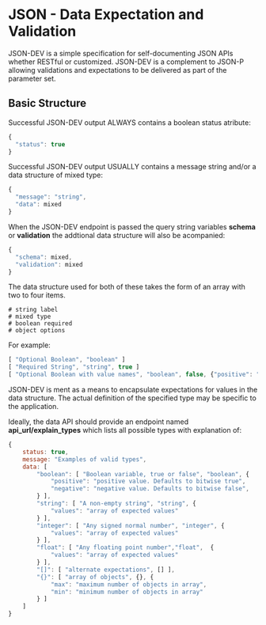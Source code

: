 JSON - Data Expectation and Validation
======================================

JSON-DEV is a simple specification for self-documenting JSON APIs whether RESTful or customized. JSON-DEV
is a complement to JSON-P allowing validations and expectations to be delivered as part of the parameter set.


Basic Structure
---------------
Successful JSON-DEV output ALWAYS contains a boolean status atribute:

```javascript
{
  "status": true
}
```

Successful JSON-DEV output USUALLY contains a message string and/or a data structure of mixed type:

```javascript
{
  "message": "string",
  "data": mixed
}
```

When the JSON-DEV endpoint is passed the query string variables **schema** or **validation** the addtional data structure will also be acompanied:

```javascript
{
  "schema": mixed,
  "validation": mixed
}
```

The data structure used for both of these takes the form of an array with two to four items.

    # string label
    # mixed type
    # boolean required
    # object options

For example:

```javascript
[ "Optional Boolean", "boolean" ]
[ "Required String", "string", true ]
[ "Optional Boolean with value names", "boolean", false, {"positive": "yes", "negative": "no"} ]
```

JSON-DEV is ment as a means to encapsulate expectations for values in the data structure.
The actual definition of the specified type may be specific to the application.

Ideally, the data API should provide an endpoint named **api_url/explain_types** which lists all possible types with explanation of:

```javascript
{
    status: true,
    message: "Examples of valid types",
    data: [
        "boolean": [ "Boolean variable, true or false", "boolean", {
            "positive": "positive value. Defaults to bitwise true",
            "negative": "negative value. Defaults to bitwise false",
        } ],
        "string": [ "A non-empty string", "string", {
            "values": "array of expected values"
        } ],
        "integer": [ "Any signed normal number", "integer", {
            "values": "array of expected values"
        } ],
        "float": [ "Any floating point number","float",  {
            "values": "array of expected values"
        } ],
        "[]": [ "alternate expectations", [] ],
        "{}": [ "array of objects", {}, {
            "max": "maximum number of objects in array",
            "min": "minimum number of objects in array"
        } ]
    ]
}
```

